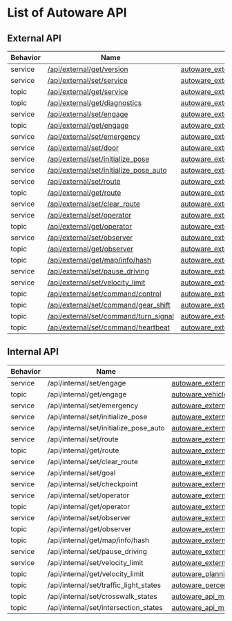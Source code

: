 # List of Autoware API

## External API

| Behavior | Name                                                                               | Data Type                                                                                                                                                             |
| -------- | ---------------------------------------------------------------------------------- | --------------------------------------------------------------------------------------------------------------------------------------------------------------------- |
| service  | [/api/external/get/version](../api/external/get/version)                           | [autoware_external_api_msgs/srv/GetVersion](https://github.com/tier4/autoware_api_msgs/blob/main/autoware_external_api_msgs/srv/GetVersion.srv)                       |
| service  | [/api/external/set/service](../api/external/set/service)                           | [autoware_external_api_msgs/srv/SetService](https://github.com/tier4/autoware_api_msgs/blob/main/autoware_external_api_msgs/srv/SetService.srv)                       |
| topic    | [/api/external/get/service](../api/external/get/service)                           | [autoware_external_api_msgs/msg/Service](https://github.com/tier4/autoware_api_msgs/blob/main/autoware_external_api_msgs/msg/Service.msg)                             |
| topic    | [/api/external/get/diagnostics](../api/external/get/diagnostics)                   | [autoware_external_api_msgs/msg/ClassifiedDiagnostics](https://github.com/tier4/autoware_api_msgs/blob/main/autoware_external_api_msgs/msg/ClassifiedDiagnostics.msg) |
| service  | [/api/external/set/engage](../api/external/set/engage)                             | [autoware_external_api_msgs/srv/Engage](https://github.com/tier4/autoware_api_msgs/blob/main/autoware_external_api_msgs/srv/Engage.srv)                               |
| topic    | [/api/external/get/engage](../api/external/get/engage)                             | [autoware_external_api_msgs/msg/EngageStatus](https://github.com/tier4/autoware_api_msgs/blob/main/autoware_external_api_msgs/msg/EngageStatus.msg)                   |
| service  | [/api/external/set/emergency](../api/external/set/emergency)                       | [autoware_external_api_msgs/srv/SetEmergency](https://github.com/tier4/autoware_api_msgs/blob/main/autoware_external_api_msgs/srv/SetEmergency.srv)                   |
| service  | [/api/external/set/door](../api/external/set/door)                                 | [autoware_external_api_msgs/srv/SetDoor](https://github.com/tier4/autoware_api_msgs/blob/main/autoware_external_api_msgs/srv/SetDoor.srv)                             |
| service  | [/api/external/set/initialize_pose](../api/external/set/initialize_pose)           | [autoware_external_api_msgs/srv/InitializePose](https://github.com/tier4/autoware_api_msgs/blob/main/autoware_external_api_msgs/srv/InitializePose.srv)               |
| service  | [/api/external/set/initialize_pose_auto](../api/external/set/initialize_pose_auto) | [autoware_external_api_msgs/srv/InitializePoseAuto](https://github.com/tier4/autoware_api_msgs/blob/main/autoware_external_api_msgs/srv/InitializePoseAuto.srv)       |
| service  | [/api/external/set/route](../api/external/set/route)                               | [autoware_external_api_msgs/srv/SetRoute](https://github.com/tier4/autoware_api_msgs/blob/main/autoware_external_api_msgs/srv/SetRoute.srv)                           |
| topic    | [/api/external/get/route](../api/external/get/route)                               | [autoware_external_api_msgs/msg/Route](https://github.com/tier4/autoware_api_msgs/blob/main/autoware_external_api_msgs/msg/Route.msg)                                 |
| service  | [/api/external/set/clear_route](../api/external/set/clear_route)                   | [autoware_external_api_msgs/srv/ClearRoute](https://github.com/tier4/autoware_api_msgs/blob/main/autoware_external_api_msgs/srv/ClearRoute.srv)                       |
| service  | [/api/external/set/operator](../api/external/set/operator)                         | [autoware_external_api_msgs/srv/SetOperator](https://github.com/tier4/autoware_api_msgs/blob/main/autoware_external_api_msgs/srv/SetOperator.srv)                     |
| topic    | [/api/external/get/operator](../api/external/get/operator)                         | [autoware_external_api_msgs/msg/Operator](https://github.com/tier4/autoware_api_msgs/blob/main/autoware_external_api_msgs/msg/Operator.msg)                           |
| service  | [/api/external/set/observer](../api/external/set/observer)                         | [autoware_external_api_msgs/srv/SetObserver](https://github.com/tier4/autoware_api_msgs/blob/main/autoware_external_api_msgs/srv/SetObserver.srv)                     |
| topic    | [/api/external/get/observer](../api/external/get/observer)                         | [autoware_external_api_msgs/msg/Observer](https://github.com/tier4/autoware_api_msgs/blob/main/autoware_external_api_msgs/msg/Observer.msg)                           |
| topic    | [/api/external/get/map/info/hash](../api/external/get/map/info/hash)               | [autoware_external_api_msgs/msg/MapHash](https://github.com/tier4/autoware_api_msgs/blob/main/autoware_external_api_msgs/msg/MapHash.msg)                             |
| service  | [/api/external/set/pause_driving](../api/external/set/pause_driving)               | [autoware_external_api_msgs/srv/PauseDriving](https://github.com/tier4/autoware_api_msgs/blob/main/autoware_external_api_msgs/srv/PauseDriving.srv)                   |
| service  | [/api/external/set/velocity_limit](../api/external/set/velocity_limit)             | [autoware_external_api_msgs/srv/SetVelocityLimit](https://github.com/tier4/autoware_api_msgs/blob/main/autoware_external_api_msgs/srv/SetVelocityLimit.srv)           |
| topic    | [/api/external/set/command/control](../api/external/set/command/control)           | [autoware_external_api_msgs/msg/ControlCommandStamped](https://github.com/tier4/autoware_api_msgs/blob/main/autoware_external_api_msgs/msg/ControlCommandStamped.msg) |
| topic    | [/api/external/set/command/gear_shift](../api/external/set/command/gear_shift)     | [autoware_external_api_msgs/msg/GearShiftStamped](https://github.com/tier4/autoware_api_msgs/blob/main/autoware_external_api_msgs/msg/GearShiftStamped.msg)           |
| topic    | [/api/external/set/command/turn_signal](../api/external/set/command/turn_signal)   | [autoware_external_api_msgs/msg/TurnSignalStamped](https://github.com/tier4/autoware_api_msgs/blob/main/autoware_external_api_msgs/msg/TurnSignalStamped.msg)         |
| topic    | [/api/external/set/command/heartbeat](../api/external/set/command/heartbeat)       | [autoware_external_api_msgs/msg/Heartbeat](https://github.com/tier4/autoware_api_msgs/blob/main/autoware_external_api_msgs/msg/Heartbeat.msg)                         |

## Internal API

| Behavior | Name                                   | Data Type                                                                                                                                                          |
| -------- | -------------------------------------- | ------------------------------------------------------------------------------------------------------------------------------------------------------------------ |
| service  | /api/internal/set/engage               | [autoware_external_api_msgs/srv/Engage](https://github.com/tier4/autoware_api_msgs/blob/main/autoware_external_api_msgs/srv/Engage.srv)                            |
| topic    | /api/internal/get/engage               | [autoware_vehicle_msgs/msg/Engage](https://github.com/tier4/autoware_iv_msgs/blob/main/autoware_vehicle_msgs/msg/Engage.msg)                                       |
| service  | /api/internal/set/emergency            | [autoware_external_api_msgs/srv/SetEmergency](https://github.com/tier4/autoware_api_msgs/blob/main/autoware_external_api_msgs/srv/SetEmergency.srv)                |
| service  | /api/internal/set/initialize_pose      | [autoware_external_api_msgs/srv/InitializePose](https://github.com/tier4/autoware_api_msgs/blob/main/autoware_external_api_msgs/srv/InitializePose.srv)            |
| service  | /api/internal/set/initialize_pose_auto | [autoware_external_api_msgs/srv/InitializePoseAuto](https://github.com/tier4/autoware_api_msgs/blob/main/autoware_external_api_msgs/srv/InitializePoseAuto.srv)    |
| service  | /api/internal/set/route                | [autoware_external_api_msgs/srv/SetRoute](https://github.com/tier4/autoware_api_msgs/blob/main/autoware_external_api_msgs/srv/SetRoute.srv)                        |
| topic    | /api/internal/get/route                | [autoware_external_api_msgs/msg/Route](https://github.com/tier4/autoware_api_msgs/blob/main/autoware_external_api_msgs/msg/Route.msg)                              |
| service  | /api/internal/set/clear_route          | [autoware_external_api_msgs/srv/ClearRoute](https://github.com/tier4/autoware_api_msgs/blob/main/autoware_external_api_msgs/srv/ClearRoute.srv)                    |
| service  | /api/internal/set/goal                 | [autoware_external_api_msgs/srv/SetPose](https://github.com/tier4/autoware_api_msgs/blob/main/autoware_external_api_msgs/srv/SetPose.srv)                          |
| service  | /api/internal/set/checkpoint           | [autoware_external_api_msgs/srv/SetPose](https://github.com/tier4/autoware_api_msgs/blob/main/autoware_external_api_msgs/srv/SetPose.srv)                          |
| service  | /api/internal/set/operator             | [autoware_external_api_msgs/srv/SetOperator](https://github.com/tier4/autoware_api_msgs/blob/main/autoware_external_api_msgs/srv/SetOperator.srv)                  |
| topic    | /api/internal/get/operator             | [autoware_external_api_msgs/msg/Operator](https://github.com/tier4/autoware_api_msgs/blob/main/autoware_external_api_msgs/msg/Operator.msg)                        |
| service  | /api/internal/set/observer             | [autoware_external_api_msgs/srv/SetObserver](https://github.com/tier4/autoware_api_msgs/blob/main/autoware_external_api_msgs/srv/SetObserver.srv)                  |
| topic    | /api/internal/get/observer             | [autoware_external_api_msgs/msg/Observer](https://github.com/tier4/autoware_api_msgs/blob/main/autoware_external_api_msgs/msg/Observer.msg)                        |
| topic    | /api/internal/get/map/info/hash        | [autoware_external_api_msgs/msg/MapHash](https://github.com/tier4/autoware_api_msgs/blob/main/autoware_external_api_msgs/msg/MapHash.msg)                          |
| service  | /api/internal/set/pause_driving        | [autoware_external_api_msgs/srv/PauseDriving](https://github.com/tier4/autoware_api_msgs/blob/main/autoware_external_api_msgs/srv/PauseDriving.srv)                |
| service  | /api/internal/set/velocity_limit       | [autoware_external_api_msgs/srv/SetVelocityLimit](https://github.com/tier4/autoware_api_msgs/blob/main/autoware_external_api_msgs/srv/SetVelocityLimit.srv)        |
| topic    | /api/internal/get/velocity_limit       | [autoware_planning_msgs/msg/VelocityLimit](https://github.com/tier4/autoware_iv_msgs/blob/main/autoware_planning_msgs/msg/VelocityLimit.msg)                       |
| topic    | /api/internal/set/traffic_light_states | [autoware_perception_msgs/msg/TrafficLightStateArray](https://github.com/tier4/autoware_iv_msgs/blob/main/autoware_perception_msgs/msg/TrafficLightStateArray.msg) |
| topic    | /api/internal/set/crosswalk_states     | [autoware_api_msgs/msg/CrosswalkStatus](https://github.com/tier4/autoware_iv_msgs/blob/main/autoware_api_msgs/msg/CrosswalkStatus.msg)                             |
| topic    | /api/internal/set/intersection_states  | [autoware_api_msgs/msg/IntersectionStatus](https://github.com/tier4/autoware_iv_msgs/blob/main/autoware_api_msgs/msg/IntersectionStatus.msg)                       |
